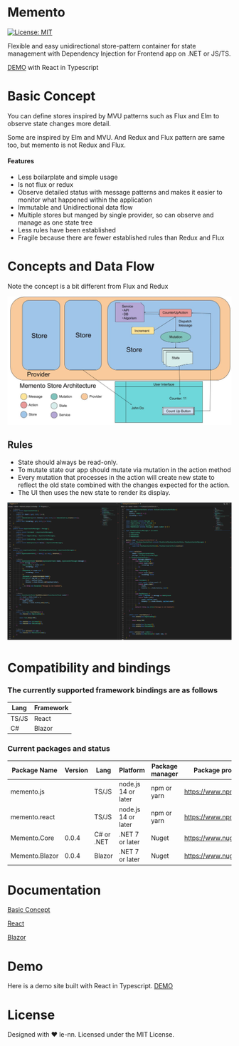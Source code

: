 # Memento

[![License: MIT](https://img.shields.io/badge/License-MIT-yellow.svg)](https://opensource.org/licenses/MIT)

Flexible and easy unidirectional store-pattern container for state management with Dependency Injection for Frontend app on .NET or JS/TS.

[DEMO](https://le-nn.github.io/memento/) with React in Typescript

# Basic Concept

You can define stores inspired by MVU patterns such as Flux and Elm to observe state changes more detail.

Some are inspired by Elm and MVU.
And Redux and Flux pattern are same too, but memento is not Redux and Flux.

#### Features

* Less boilarplate and simple usage 
* Is not flux or redux
* Observe detailed status with message patterns and makes it easier to monitor what happened within the application 
* Immutable and Unidirectional data flow
* Multiple stores but manged by single provider, so can observe and manage as one state tree
* Less rules have been established
* Fragile because there are fewer established rules than Redux and Flux

# Concepts and Data Flow

Note the concept is a bit different from Flux and Redux

<img width="800px" src="./Architecture.jpg"/>

## Rules

* State should always be read-only.
* To mutate state our app should mutate via mutation in the action method
* Every mutation that processes in the action will create new state to reflect the old state combined with the changes expected for the action.
* The UI then uses the new state to render its display.

<img width="800px" src="./overview.png"/>

# Compatibility and bindings

### The currently supported framework bindings are as follows

| Lang    | Framework                   |
| ------- | --------------------------- |
| TS/JS   | React                       |
| C#      | Blazor                      |

### Current packages and status

| Package Name    | Version | Lang       | Platform            | Package manager | Package provider       | Project URL                                   |
| --------------- | ------- | ---------- | ------------------- | --------------- | ---------------------- | --------------------------------------------- |
| memento.js      |         | TS/JS      | node.js 14 or later | npm or yarn     | https://www.npmjs.com/ | |
| memento.react   |         | TS/JS      | node.js 14 or later | npm or yarn     | https://www.npmjs.com/ | |
| Memento.Core    | 0.0.4   | C# or .NET | .NET 7 or later     | Nuget           | https://www.nuget.org/ | https://www.nuget.org/packages/Memento.Core   |
| Memento.Blazor  | 0.0.4   | Blazor     | .NET 7 or later     | Nuget           | https://www.nuget.org/ | https://www.nuget.org/packages/Memento.Blazor |

# Documentation

[Basic Concept](./docs/BasicConcept/Introduce.md)

[React](./docs/React/GettingStandard.md)

[Blazor](./docs/Blazor/GettingStandard.md)

# Demo

Here is a demo site built with React in Typescript.
[DEMO](https://le-nn.github.io/memento/)


# License
Designed with ♥ le-nn. Licensed under the MIT License.
